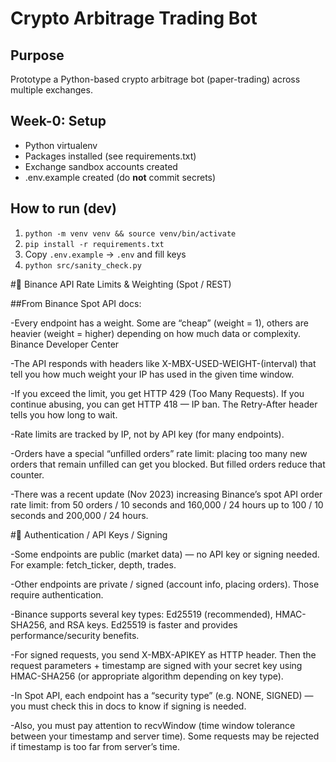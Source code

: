 # Crypto Arbitrage Trading Bot

## Purpose
Prototype a Python-based crypto arbitrage bot (paper-trading) across multiple exchanges.

## Week-0: Setup
- Python virtualenv
- Packages installed (see requirements.txt)
- Exchange sandbox accounts created
- .env.example created (do **not** commit secrets)

## How to run (dev)
1. `python -m venv venv && source venv/bin/activate`
2. `pip install -r requirements.txt`
3. Copy `.env.example` -> `.env` and fill keys
4. `python src/sanity_check.py`

#📘 Binance API Rate Limits & Weighting (Spot / REST)

##From Binance Spot API docs:

-Every endpoint has a weight. Some are “cheap” (weight = 1), others are heavier (weight = higher) depending on how much data or complexity. 
Binance Developer Center

-The API responds with headers like X-MBX-USED-WEIGHT-(interval) that tell you how much weight your IP has used in the given time window. 

-If you exceed the limit, you get HTTP 429 (Too Many Requests). If you continue abusing, you can get HTTP 418 — IP ban. The Retry-After header tells you how long to wait. 

-Rate limits are tracked by IP, not by API key (for many endpoints). 


-Orders have a special “unfilled orders” rate limit: placing too many new orders that remain unfilled can get you blocked. But filled orders reduce that counter. 


-There was a recent update (Nov 2023) increasing Binance’s spot API order rate limit: from 50 orders / 10 seconds and 160,000 / 24 hours up to 100 / 10 seconds and 200,000 / 24 hours. 


#🔐 Authentication / API Keys / Signing

-Some endpoints are public (market data) — no API key or signing needed. For example: fetch_ticker, depth, trades. 


-Other endpoints are private / signed (account info, placing orders). Those require authentication. 

-Binance supports several key types: Ed25519 (recommended), HMAC-SHA256, and RSA keys. Ed25519 is faster and provides performance/security benefits. 

-For signed requests, you send X-MBX-APIKEY as HTTP header. Then the request parameters + timestamp are signed with your secret key using HMAC-SHA256 (or appropriate algorithm depending on key type). 

-In Spot API, each endpoint has a “security type” (e.g. NONE, SIGNED) — you must check this in docs to know if signing is needed. 

-Also, you must pay attention to recvWindow (time window tolerance between your timestamp and server time). Some requests may be rejected if timestamp is too far from server’s time. 
